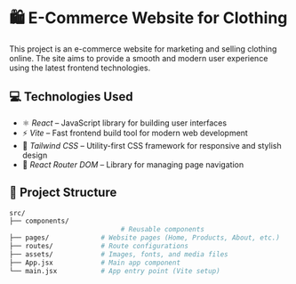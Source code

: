 
# 🛍 E-Commerce Website for Clothing

This project is an e-commerce website for marketing and selling clothing online. The site aims to provide a smooth and modern user experience using the latest frontend technologies.

## 💻 Technologies Used

- ⚛ *React* – JavaScript library for building user interfaces  
- ⚡ *Vite* – Fast frontend build tool for modern web development  
- 🎨 *Tailwind CSS* – Utility-first CSS framework for responsive and stylish design  
- 🔗 *React Router DOM* – Library for managing page navigation
## 📂 Project Structure

```bash
src/
├── components/
                            # Reusable components
├── pages/             # Website pages (Home, Products, About, etc.)
├── routes/            # Route configurations
├── assets/            # Images, fonts, and media files
├── App.jsx            # Main app component
└── main.jsx           # App entry point (Vite setup)

